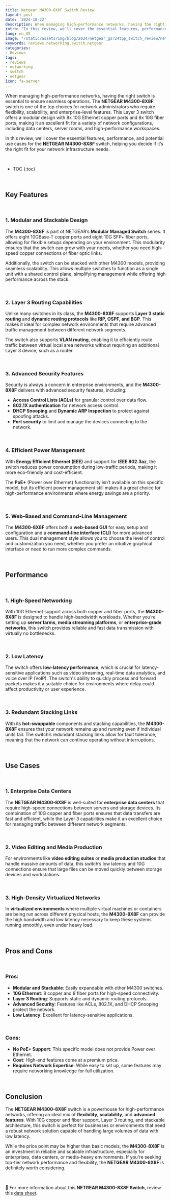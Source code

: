 ```yaml
---
title: Netgear M4300-8X8F Switch Review
layout: post
date: '2024-10-22'
description: When managing high-performance networks, having the right switch is essential to ensure seamless operations.
intro: "In this review, we’ll cover the essential features, performance, and potential use cases for the **NETGEAR M4300-8X8F** switch, helping you decide if it’s the right fit for your network infrastructure needs." 
lang: en_US
image: "/static/assets/img/blog/2024/netgear_gs724tpp_switch_review/netgear_gs724tpp_switch_review.png.jpeg"
keywords: reviews,networking,switch,netgear
categories:
- Reviews
tags:
- reviews
- networking
- switch
- netgear
icon: fa-server
---
```


When managing high-performance networks, having the right switch is essential to ensure seamless operations. The **NETGEAR M4300-8X8F** switch is one of the top choices for network administrators who require flexibility, scalability, and enterprise-level features. This Layer 3 switch offers a modular design with 8x 10G Ethernet copper ports and 8x 10G fiber ports, making it an excellent fit for a variety of network configurations, including data centers, server rooms, and high-performance workspaces.

In this review, we’ll cover the essential features, performance, and potential use cases for the **NETGEAR M4300-8X8F** switch, helping you decide if it’s the right fit for your network infrastructure needs.

<br>

* TOC 
{:toc}

<br>

## Key Features

<br>

### 1. **Modular and Stackable Design**
The **M4300-8X8F** is part of NETGEAR’s **Modular Managed Switch** series. It offers eight 10GBase-T copper ports and eight 10G SFP+ fiber ports, allowing for flexible setups depending on your environment. This modularity ensures that the switch can grow with your needs, whether you need high-speed copper connections or fiber optic links.

Additionally, the switch can be stacked with other M4300 models, providing seamless scalability. This allows multiple switches to function as a single unit with a shared control plane, simplifying management while offering high performance across the stack.

<br>

### 2. **Layer 3 Routing Capabilities**
Unlike many switches in its class, the **M4300-8X8F** supports **Layer 3 static routing** and **dynamic routing protocols** like **RIP, OSPF, and BGP**. This makes it ideal for complex network environments that require advanced traffic management between different network segments.

The switch also supports **VLAN routing**, enabling it to efficiently route traffic between virtual local area networks without requiring an additional Layer 3 device, such as a router.

<br>

### 3. **Advanced Security Features**
Security is always a concern in enterprise environments, and the **M4300-8X8F** delivers with advanced security features, including:
   - **Access Control Lists (ACLs)** for granular control over data flow.
   - **802.1X authentication** for network access control.
   - **DHCP Snooping** and **Dynamic ARP Inspection** to protect against spoofing attacks.
   - **Port security** to limit and manage the devices connecting to the network.

<br>

### 4. **Efficient Power Management**
With **Energy Efficient Ethernet (EEE)** and support for **IEEE 802.3az**, the switch reduces power consumption during low-traffic periods, making it more eco-friendly and cost-efficient. 

The **PoE+** (Power over Ethernet) functionality isn’t available on this specific model, but its efficient power management still makes it a great choice for high-performance environments where energy savings are a priority.

<br>

### 5. **Web-Based and Command-Line Management**
The **M4300-8X8F** offers both a **web-based GUI** for easy setup and configuration and a **command-line interface (CLI)** for more advanced users. This dual management style allows you to choose the level of control and customization you need, whether you prefer an intuitive graphical interface or need to run more complex commands.

<br>

## Performance

<br>

### 1. **High-Speed Networking**
With 10G Ethernet support across both copper and fiber ports, the **M4300-8X8F** is designed to handle high-bandwidth workloads. Whether you’re setting up **server farms**, **media streaming platforms**, or **enterprise-grade networks**, this switch provides reliable and fast data transmission with virtually no bottlenecks.

<br>

### 2. **Low Latency**
The switch offers **low-latency performance**, which is crucial for latency-sensitive applications such as video streaming, real-time data analytics, and voice over IP (VoIP). The switch's ability to quickly process and forward packets makes it a suitable choice for environments where delay could affect productivity or user experience.

<br>

### 3. **Redundant Stacking Links**
With its **hot-swappable** components and stacking capabilities, the **M4300-8X8F** ensures that your network remains up and running even if individual units fail. The switch’s redundant stacking links allow for fault tolerance, meaning that the network can continue operating without interruptions.

<br>

## Use Cases

<br>

### 1. **Enterprise Data Centers**
The **NETGEAR M4300-8X8F** is well-suited for **enterprise data centers** that require high-speed connections between servers and storage devices. Its combination of 10G copper and fiber ports ensures that data transfers are fast and efficient, while the Layer 3 capabilities make it an excellent choice for managing traffic between different network segments.

<br>

### 2. **Video Editing and Media Production**
For environments like **video editing suites** or **media production studios** that handle massive amounts of data, this switch’s low latency and 10G connections ensure that large files can be moved quickly between storage devices and workstations.

<br>

### 3. **High-Density Virtualized Networks**
In **virtualized environments** where multiple virtual machines or containers are being run across different physical hosts, the **M4300-8X8F** can provide the high bandwidth and low latency necessary to keep these systems running smoothly, even under heavy load.

<br>

## Pros and Cons

<br>

### Pros:
- **Modular and Stackable**: Easily expandable with other M4300 switches.
- **10G Ethernet**: 8 copper and 8 fiber ports for high-speed connectivity.
- **Layer 3 Routing**: Supports static and dynamic routing protocols.
- **Advanced Security**: Features like ACLs, 802.1X, and DHCP Snooping protect the network.
- **Low Latency**: Excellent for latency-sensitive applications.

<br>

### Cons:
- **No PoE+ Support**: This specific model does not provide Power over Ethernet.
- **Cost**: High-end features come at a premium price.
- **Requires Network Expertise**: While easy to set up, some features may require networking knowledge for full utilization.

<br>

## Conclusion

The **NETGEAR M4300-8X8F** switch is a powerhouse for high-performance networks, offering an ideal mix of **flexibility**, **scalability**, and **advanced features**. With 10G copper and fiber support, Layer 3 routing, and stackable architecture, this switch is perfect for businesses or environments that need a robust network solution capable of handling large volumes of data with low latency.

While the price point may be higher than basic models, the **M4300-8X8F** is an investment in reliable and scalable infrastructure, especially for enterprises, data centers, or media-heavy environments. If you're seeking top-tier network performance and flexibility, the **NETGEAR M4300-8X8F** is definitely worth considering.

<br>

📝 For more information about this **NETGEAR M4300-8X8F Switch**, review this [data sheet](https://www.downloads.netgear.com/files/GDC/datasheet/en/M4300.pdf?_ga=2.150119222.108718623.1729798757-547215747.1729220097).
